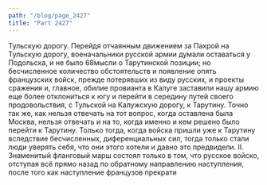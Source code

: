 ```yaml
---
path: "/blog/page_2427"
title: "Part 2427"
---
```


Тульскую дорогу. Перейдя отчаянным движением за Пахрой на Тульскую дорогу, военачальники русской армии думали оставаться у Подольска, и не было 68мысли о Тарутинской позиции; но бесчисленное количество обстоятельств и появление опять французских войск, прежде потерявших из виду русских, и проекты сражения и, главное, обилие провианта в Калуге заставили нашу армию еще более отклониться к югу и перейти в середину путей своего продовольствия, с Тульской на Калужскую дорогу, к Тарутину. Точно так же, как нельзя отвечать на тот вопрос, когда оставлена была Москва, нельзя отвечать и на то, когда именно и кем решено было перейти к Тарутину. Только тогда, когда войска пришли уже к Тарутину вследствие бесчисленных, диференциальных сил, тогда только стали люди уверять себя, что они этого хотели и давно это предвидели.
II.
Знаменитый фланговый марш состоял только в том, что русское войско, отступая всё прямо назад по обратному направлению наступления, после того как наступление французов прекрати
